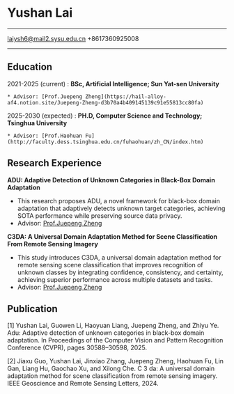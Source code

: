 Yushan Lai
============

-------------------     ----------------------------
laiysh6@mail2.sysu.edu.cn
+8617360925008
-------------------     ----------------------------

Education
---------

2021-2025 (current)
:   **BSc, Artificial Intelligence; Sun Yat-sen University**

    * Advisor: [Prof.Juepeng Zheng](https://hail-alloy-af4.notion.site/Juepeng-Zheng-d3b70a4b409145139c91e55813cc80fa)

2025-2030 (expected)
:   **PH.D, Computer Science and Technology; Tsinghua University**

    * Advisor: [Prof.Haohuan Fu](http://faculty.dess.tsinghua.edu.cn/fuhaohuan/zh_CN/index.htm)

Research Experience
----------

**ADU: Adaptive Detection of Unknown Categories in Black-Box Domain Adaptation**

- This research proposes ADU, a novel framework for black-box domain adaptation that adaptively detects unknown target categories, achieving SOTA performance while preserving source data privacy.
- Advisor: [Prof.Juepeng Zheng](https://hail-alloy-af4.notion.site/Juepeng-Zheng-d3b70a4b409145139c91e55813cc80fa)


**C3DA: A Universal Domain Adaptation Method for Scene Classification From Remote Sensing Imagery**

- This study introduces C3DA, a universal domain adaptation method for remote sensing scene classification that improves recognition of unknown classes by integrating confidence, consistency, and certainty, achieving superior performance across multiple datasets and tasks.
- Advisor: [Prof.Juepeng Zheng](https://hail-alloy-af4.notion.site/Juepeng-Zheng-d3b70a4b409145139c91e55813cc80fa)



Publication
--------------------

[1] Yushan Lai, Guowen Li, Haoyuan Liang, Juepeng Zheng, and Zhiyu Ye. Adu: Adaptive detection of unknown categories in black-box domain adaptation. In Proceedings of the Computer Vision and Pattern Recognition Conference (CVPR), pages 30588–30598, 2025.

[2] Jiaxu Guo, Yushan Lai, Jinxiao Zhang, Juepeng Zheng, Haohuan Fu, Lin Gan, Liang Hu, Gaochao Xu, and Xilong Che. C 3 da: A universal domain adaptation method for scene classification from remote sensing imagery. IEEE Geoscience and Remote Sensing Letters, 2024.



